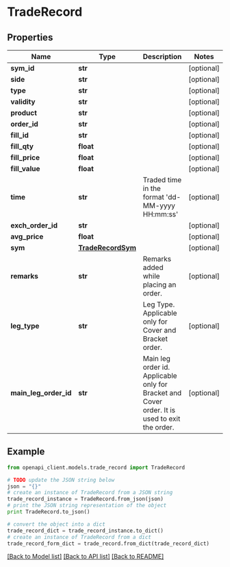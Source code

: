 # TradeRecord


## Properties

Name | Type | Description | Notes
------------ | ------------- | ------------- | -------------
**sym_id** | **str** |  | [optional] 
**side** | **str** |  | [optional] 
**type** | **str** |  | [optional] 
**validity** | **str** |  | [optional] 
**product** | **str** |  | [optional] 
**order_id** | **str** |  | [optional] 
**fill_id** | **str** |  | [optional] 
**fill_qty** | **float** |  | [optional] 
**fill_price** | **float** |  | [optional] 
**fill_value** | **float** |  | [optional] 
**time** | **str** | Traded time in the format &#39;dd-MM-yyyy HH:mm:ss&#39; | [optional] 
**exch_order_id** | **str** |  | [optional] 
**avg_price** | **float** |  | [optional] 
**sym** | [**TradeRecordSym**](TradeRecordSym.md) |  | [optional] 
**remarks** | **str** | Remarks added while placing an order. | [optional] 
**leg_type** | **str** | Leg Type. Applicable only for Cover and Bracket order. | [optional] 
**main_leg_order_id** | **str** | Main leg order id. Applicable only for Bracket and Cover order. It is used to exit the order. | [optional] 

## Example

```python
from openapi_client.models.trade_record import TradeRecord

# TODO update the JSON string below
json = "{}"
# create an instance of TradeRecord from a JSON string
trade_record_instance = TradeRecord.from_json(json)
# print the JSON string representation of the object
print TradeRecord.to_json()

# convert the object into a dict
trade_record_dict = trade_record_instance.to_dict()
# create an instance of TradeRecord from a dict
trade_record_form_dict = trade_record.from_dict(trade_record_dict)
```
[[Back to Model list]](../README.md#documentation-for-models) [[Back to API list]](../README.md#documentation-for-api-endpoints) [[Back to README]](../README.md)


